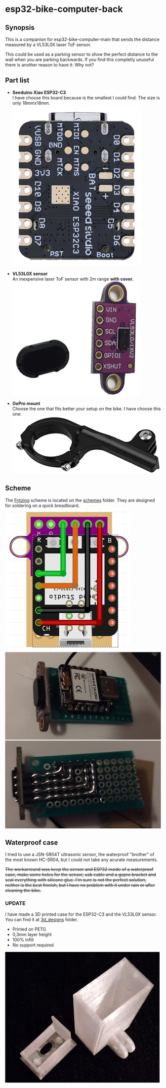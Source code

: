 # esp32-bike-computer-back

## Synopsis
This is a companion for esp32-bike-computer-main that sends the distance measured by a VL53L0X laser ToF sensor.

This could be used as a parking sensor to show the perfect distance to the wall when you are parking backwards. If you find this completly unuseful there is another reason to have it: Why not?

## Part list
- **Seeduino Xiao ESP32-C3**</br>
I have choose this board because is the smallest I could find. The size is only 18mmx18mm.
![ESP32-C3](docs/seeduino%20ESP32C3.png)

- **VL53L0X sensor**</br>
An inexpensive laser ToF sensor with 2m range **with cover.**
![VL53L0X](docs/VL53L0X.png)

- **GoPro mount**</br>
Choose the one that fits better your setup on the bike. I have choose this one:
![GoPro-mount](docs/gopro_holder.png)

## Scheme
The [Fritzing](https://fritzing.org/) scheme is located on the [schemes](schemes) folder. They are designed for soldering on a quick breadboard.
![Breadboard_scheme](docs/breadboard_sch.png)
![Breadboard_up](docs/images/breadboard_up.png)
![Breadboard_down](docs/images/breadboard_down.png)

## Waterproof case
I tried to use a JSN-SR04T ultrasonic sensor, the waterproof "brother" of the most known HC-SR04, but I could not take any acurate measurements. 

~~The workarround was keep the sensor and ESP32 inside of a waterproof case, make some holes for the sensor, usb cable and a gopro bracket and seal everything with silicone glue. I'm sure is not the perfect solution, neither is the best finnish, but I have no problem with it under rain or after cleaning the bike.~~

### UPDATE
I have made a 3D printed case for the ESP32-C3 and the VL53L0X sensor. You can find it at [3d_designs](3d_designs) folder.
- Printed on PETG
- 0,3mm layer height
- 100% infill
- No support required

![Back case](docs/images/bike%20back%20case.jpg)